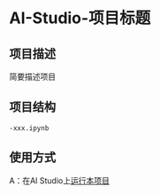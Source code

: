 # AI-Studio-项目标题

## 项目描述
简要描述项目

## 项目结构
```
-xxx.ipynb
```
## 使用方式
A：在AI Studio上[运行本项目](https://aistudio.baidu.com/aistudio/projectdetail/1563215?shared=1)
